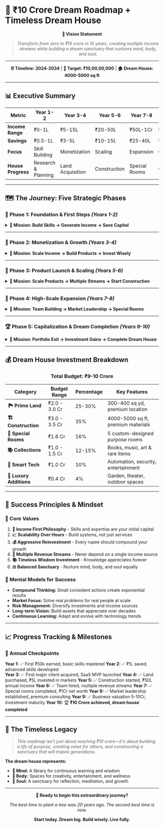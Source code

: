 # 🚀 ₹10 Crore Dream Roadmap + Timeless Dream House 

<div align="center">

**🎯 Vision Statement**
> *Transform from zero to ₹10 crore in 10 years, creating multiple income streams while building a dream sanctuary that nurtures mind, body, and soul.*

---

**⏰ Timeline: 2024-2034** | **🎯 Target: ₹10,00,00,000** | **🏠 Dream House: 4000-5000 sq ft**

</div>

---

## 📊 Executive Summary

| **Metric** | **Year 1-2** | **Year 3-4** | **Year 5-6** | **Year 7-8** | **Year 9-10** |
|------------|--------------|---------------|---------------|---------------|----------------|
| **Income Range** | ₹0-1L | ₹5-15L | ₹20-50L | ₹50L-1Cr | ₹1-10Cr |
| **Savings** | ₹0.5-1L | ₹3-5L | ₹10-15L | ₹25-40L | ₹1-10Cr |
| **Focus** | Skill Building | Monetization | Scaling | Expansion | Capitalization |
| **House Progress** | Research & Planning | Land Acquisition | Construction | Special Rooms | Completion |

---

## 🗺️ The Journey: Five Strategic Phases

### 🌱 **Phase 1: Foundation & First Steps** *(Years 1-2)*

<details>
<summary><strong>🎯 Mission: Build Skills → Generate Income → Save Capital</strong></summary>

#### **💡 Core Skills Development**
- **Programming Stack:**
  - `Python` `C` `JavaScript`
  - `Data Structures & Algorithms`
  - `HTML/CSS` → `React` → `Node.js`
  - `SQL` & `NoSQL` databases

#### **💼 Income Generation Strategy**
- **Year 1:** Freelance projects on Upwork/Fiverr
- **Year 2:** Small automation & web development contracts
- **Projects:** Kaggle competitions, personal portfolio, GitHub presence

#### **💰 Financial Targets**
| Metric | Year 1 | Year 2 |
|--------|--------|--------|
| Income | ₹0-50k | ₹50k-1L |
| Savings | ₹10-25k | ₹25-50k |
| Total Saved | ₹25k | ₹75k |

#### **🏠 Dream House Steps**
- 🔍 Research prime locations (300-400 sq yd plots)
- 📚 Start personal library with 25-50 essential books
- 📋 Create detailed house blueprints & design plans

</details>

---

### 🚀 **Phase 2: Monetization & Growth** *(Years 3-4)*

<details>
<summary><strong>🎯 Mission: Scale Income → Build Products → Invest Wisely</strong></summary>

#### **🧠 Advanced Skill Stack**
- **AI/ML Mastery:**
  - Deep Learning (TensorFlow/PyTorch)
  - Natural Language Processing
  - Computer Vision
- **Product Development:** SaaS fundamentals, API design

#### **💼 Revenue Diversification**
- **Primary:** High-value freelance contracts (₹2-5L projects)
- **Secondary:** Launch first SaaS/web application
- **Projects:** 2-3 real-world case studies, recurring revenue products

#### **💰 Financial Acceleration**
| Metric | Year 3 | Year 4 |
|--------|--------|--------|
| Income | ₹5-8L | ₹8-15L |
| Savings | ₹2-3L | ₹3-5L |
| Investment | ₹1L | ₹2L |

#### **🏠 Dream House Milestones**
- 🏞️ **Finalize & purchase land** (₹2-3 crore budget)
- 📚 Expand library to 100-200 carefully curated books
- 🏗️ Get architectural plans approved & permits ready

</details>

---

### 🎯 **Phase 3: Product Launch & Scaling** *(Years 5-6)*

<details>
<summary><strong>🎯 Mission: Scale Products → Multiple Streams → Start Construction</strong></summary>

#### **📈 Business Scaling Focus**
- **Primary Revenue:** SaaS product with 100+ paying customers
- **Secondary:** High-value consulting (₹5-15L contracts)
- **Growth Strategy:** Marketing automation, user acquisition funnels

#### **💰 Wealth Building Phase**
| Metric | Year 5 | Year 6 |
|--------|--------|--------|
| Income | ₹20-30L | ₹30-50L |
| Business Value | ₹10-20L | ₹25-40L |
| Investments | ₹5-8L | ₹8-15L |
| **Total Assets** | ₹35-55L | ₹65-1Cr+ |

#### **🏠 Dream House Construction Begins**
- 🏗️ **Start construction** of main structure (4000-5000 sq ft)
- 🤖 Integrate smart home technology from ground up
- 🎨 Plan interior design for special-purpose rooms
- ⚡ Install solar panels & sustainable energy systems

</details>

---

### 💎 **Phase 4: High-Scale Expansion** *(Years 7-8)*

<details>
<summary><strong>🎯 Mission: Team Building → Market Leadership → Special Rooms</strong></summary>

#### **👥 Business Expansion**
- **Team Growth:** Hire 3-5 key team members
- **Market Position:** Establish market leadership in niche
- **Revenue Streams:** Products + Consulting + Investment returns

#### **💰 Wealth Multiplication**
| Metric | Year 7 | Year 8 |
|--------|--------|--------|
| Business Revenue | ₹50-75L | ₹75L-1Cr |
| Investment Returns | ₹10-15L | ₹15-25L |
| **Total Annual** | ₹60-90L | ₹90L-1.25Cr |

#### **🏠 Dream House: Special Rooms Creation**

**🎼 Music & Instrument Sanctuary** - *₹50 Lakh*
- Acoustic treatment & soundproofing
- Professional recording equipment
- Collection of instruments (piano, guitar, drums)
- Vintage vinyl & high-end sound system

**💻 Ultimate Work Command Center** - *₹25 Lakh*
- Multi-monitor setup with premium displays
- Ergonomic workspace design
- High-performance computing setup
- Smart lighting & climate control

**🎮 Gaming & Entertainment Hub** - *₹40 Lakh*
- Latest gaming consoles & PC setup
- VR/AR equipment & gaming chairs
- Large screen entertainment system
- Retro gaming collection

**📚 Private Library & Reading Lounge** - *₹30 Lakh*
- Custom wooden shelving & reading nooks
- Rare book collection storage
- Comfortable seating & reading lights
- Climate-controlled environment

**🕉️ Meditation & Spiritual Sanctuary** - *₹15 Lakh*
- Minimalist design with natural materials
- Indoor water features & plants
- Meditation cushions & yoga equipment
- Sound therapy & aromatherapy systems

</details>

---

### 🏆 **Phase 5: Capitalization & Dream Completion** *(Years 9-10)*

<details>
<summary><strong>🎯 Mission: Portfolio Exit → Investment Gains → Complete Dream House</strong></summary>

#### **💰 Wealth Realization Strategies**
- **Business Exit:** Sell SaaS for 5-10x annual revenue
- **Investment Maturity:** Realize gains from 7+ years of investments
- **Consulting Premium:** Command ₹25-50L annual consulting fees

#### **🎯 Final Financial Push**
| Revenue Source | Amount (₹ Crore) |
|----------------|------------------|
| Business Sale/Valuation | 3-5 |
| Investment Returns | 2-3 |
| Annual Income | 1-2 |
| **Total Achievement** | **6-10 Crore** |

#### **🏠 Dream House: Final Touches**

**📖 Rare Book Collection** - *₹1-1.5 Crore*
- First editions of classics
- Limited edition art books
- Historical manuscripts & documents
- Personal library of 2000+ curated titles

**🎵 Music & Media Archive** - *₹25 Lakh*
- Vinyl record collection
- Blu-ray & 4K movie collection
- High-end audio equipment
- Music streaming & media server

**🌿 Luxury Additions** - *₹40 Lakh*
- Rooftop garden & lounge area
- Mini home theater (10-12 seats)
- Art collection & decor pieces
- Outdoor entertainment space

</details>

---

## 💰 **Dream House Investment Breakdown**

<div align="center">

### **Total Budget: ₹9-10 Crore**

</div>

| **Category** | **Budget Range** | **Percentage** | **Key Features** |
|--------------|------------------|----------------|------------------|
| **🏞️ Prime Land** | ₹2.0 - 3.0 Cr | 25-30% | 300-400 sq yd, premium location |
| **🏗️ Construction** | ₹3.0 - 3.5 Cr | 35% | 4000-5000 sq ft, premium materials |
| **🎯 Special Rooms** | ₹1.6 Cr | 16% | 5 custom-designed purpose rooms |
| **📚 Collections** | ₹1.0 - 1.5 Cr | 12-15% | Books, music, art & rare items |
| **🤖 Smart Tech** | ₹1.0 Cr | 10% | Automation, security, entertainment |
| **🌟 Luxury Additions** | ₹0.4 Cr | 4% | Garden, theater, outdoor spaces |

---

## 🔑 **Success Principles & Mindset**

### **💎 Core Values**
1. **🎯 Income First Philosophy** - Skills and expertise are your initial capital
2. **📈 Scalability Over Hours** - Build systems, not just services
3. **💰 Aggressive Reinvestment** - Every rupee should compound your growth
4. **🌊 Multiple Revenue Streams** - Never depend on a single income source
5. **📚 Timeless Wisdom Investment** - Knowledge appreciates forever
6. **⚖️ Balanced Sanctuary** - Nurture mind, body, and soul equally

### **🧠 Mental Models for Success**
- **Compound Thinking:** Small consistent actions create exponential results
- **Market Focus:** Solve real problems for real people at scale  
- **Risk Management:** Diversify investments and income sources
- **Long-term Vision:** Build assets that appreciate over decades
- **Continuous Learning:** Adapt and evolve with technology trends

---

## 📈 **Progress Tracking & Milestones**

### **🎯 Annual Checkpoints**

**Year 1:** ✅ First ₹50k earned, basic skills mastered
**Year 2:** ✅ ₹1L saved, advanced skills developed  
**Year 3:** ✅ First major client acquired, SaaS MVP launched
**Year 4:** ✅ Land purchased, ₹5L invested in markets
**Year 5:** ✅ Construction started, ₹50L annual income
**Year 6:** ✅ Team hired, multiple revenue streams
**Year 7:** ✅ Special rooms completed, ₹1Cr net worth
**Year 8:** ✅ Market leadership established, premium consulting
**Year 9:** ✅ Business valuation 5-10Cr, investment maturity
**Year 10:** 🏆 **₹10 Crore achieved, dream house completed**

---

## 🌟 **The Timeless Legacy**

> *This roadmap isn't just about reaching ₹10 crore—it's about building a life of purpose, creating value for others, and constructing a sanctuary that will inspire generations.*

**The dream house represents:**
- **🧠 Mind:** A library for continuous learning and wisdom
- **💪 Body:** Spaces for creativity, entertainment, and wellness  
- **🙏 Soul:** A sanctuary for reflection, meditation, and growth

---

<div align="center">

**🚀 Ready to begin this extraordinary journey?**

*The best time to plant a tree was 20 years ago. The second best time is now.*

**Start today. Dream big. Build wisely. Live fully.**

</div>
